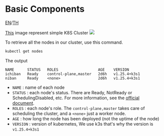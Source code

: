 # Basic Components

[EN](./README-EN.md)/[TH](./README.md)

[This](https://www.trendmicro.com/vinfo/us/security/news/security-technology/the-basics-of-keeping-your-kubernetes-cluster-secure-part-1) image represent simple K8S Cluster
![](https://documents.trendmicro.com/images/TEx/articles/diagram-of-a-Kubernetes-cluster-and-its-components.jpg) 

To retrieve all the nodes in our cluster, use this command.

```bash
kubectl get nodes
```

The output 
```
NAME      STATUS   ROLES                  AGE    VERSION
ichiban   Ready    control-plane,master   2d6h   v1.25.4+k3s1
niban     Ready    <none>                 2d6h   v1.25.4+k3s1
```

- `NAME` : name of each node
- `STATUS` : each node's status. There are Ready, NotReady or SchedulingDisabled, etc. For more information, see the [official document](https://kubernetes.io/docs/concepts/overview/).
- `ROLES` : each node's role. The `control-plane,master` takes care of scheduling the cluster, and a `<none>` just a worker node.
- `AGE` : how long the node has been deployed (not the uptime of the node)
- `VERSION` : version of kubernetes, We use k3s that's why the version is `v1.25.4+k3s1`